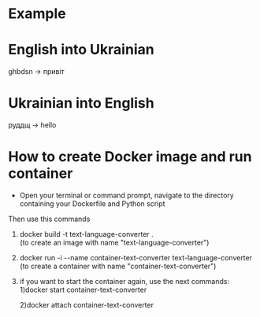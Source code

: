 # Example

# English into Ukrainian 
ghbdsn -> привіт

# Ukrainian into English
руддщ -> hello

# How to create Docker image and run container
- Open your terminal or command prompt, navigate to the directory containing your Dockerfile and Python script

Then use this commands
1) docker build -t text-language-converter .  
   (to create an image with name "text-language-converter")
2) docker run -i --name container-text-converter text-language-converter
   (to create a container with name "container-text-converter")
3) if you want to start the container again, use the next commands:
   1)docker start container-text-converter
   
   2)docker attach container-text-converter